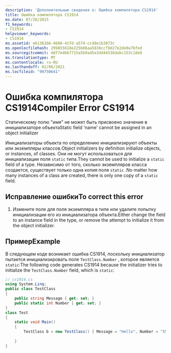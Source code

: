 ```yaml
---
description: 'Дополнительные сведения о: Ошибка компилятора CS1914'
title: Ошибка компилятора CS1914
ms.date: 07/20/2015
f1_keywords:
- CS1914
helpviewer_keywords:
- CS1914
ms.assetid: e61361b6-4660-41fd-a574-cc48e1b3873c
ms.openlocfilehash: 299855618e225b86aa5838ccf8d27e2de0a76fed
ms.sourcegitcommit: ddf7edb67715a5b9a45e3dd44536dabc153c1de0
ms.translationtype: MT
ms.contentlocale: ru-RU
ms.lasthandoff: 02/06/2021
ms.locfileid: "99750641"
---
```

# <a name="compiler-error-cs1914"></a><span data-ttu-id="24d30-103">Ошибка компилятора CS1914</span><span class="sxs-lookup"><span data-stu-id="24d30-103">Compiler Error CS1914</span></span>

<span data-ttu-id="24d30-104">Статическому полю "имя" не может быть присвоено значение в инициализаторе объекта</span><span class="sxs-lookup"><span data-stu-id="24d30-104">Static field 'name' cannot be assigned in an object initializer</span></span>  
  
 <span data-ttu-id="24d30-105">Инициализаторы объекта по определению инициализируют объекты или экземпляры классов.</span><span class="sxs-lookup"><span data-stu-id="24d30-105">Object initializers by definition initialize objects, or instances, of classes.</span></span> <span data-ttu-id="24d30-106">Они не могут использоваться для инициализации поля `static` типа.</span><span class="sxs-lookup"><span data-stu-id="24d30-106">They cannot be used to initialize a `static` field of a type.</span></span> <span data-ttu-id="24d30-107">Независимо от того, сколько экземпляров класса создается, существует только одна копия поля `static` .</span><span class="sxs-lookup"><span data-stu-id="24d30-107">No matter how many instances of a class are created, there is only one copy of a `static` field.</span></span>  
  
## <a name="to-correct-this-error"></a><span data-ttu-id="24d30-108">Исправление ошибки</span><span class="sxs-lookup"><span data-stu-id="24d30-108">To correct this error</span></span>  
  
1. <span data-ttu-id="24d30-109">Измените поле для поля экземпляра в типе или удалите попытку инициализации его из инициализатора объекта.</span><span class="sxs-lookup"><span data-stu-id="24d30-109">Either change the field to an instance field in the type, or remove the attempt to initialize it from the object initializer.</span></span>  
  
## <a name="example"></a><span data-ttu-id="24d30-110">Пример</span><span class="sxs-lookup"><span data-stu-id="24d30-110">Example</span></span>  

 <span data-ttu-id="24d30-111">В следующем коде возникает ошибка CS1914, поскольку инициализатор пытается инициализировать поле `TestClass.Number` , которое является `static`:</span><span class="sxs-lookup"><span data-stu-id="24d30-111">The following code generates CS1914 because the initializer tries to initialize the `TestClass.Number` field, which is `static`:</span></span>  
  
```csharp  
// cs1914.cs  
using System.Linq;  
public class TestClass  
{  
    public string Message { get; set; }  
    public static int Number { get; set; }
}  
class Test  
{  
    static void Main()  
    {  
        TestClass b = new TestClass() { Message = "Hello", Number = "555-1212" }; // CS1914  
  
    }  
}  
```
